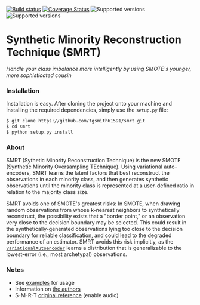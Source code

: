 [![Build status](https://travis-ci.org/tgsmith61591/smrt.svg?branch=master)](https://travis-ci.org/tgsmith61591/smrt)
[![Coverage Status](https://coveralls.io/repos/github/tgsmith61591/smrt/badge.svg?branch=master)](https://coveralls.io/github/tgsmith61591/smrt?branch=master)
![Supported versions](https://img.shields.io/badge/python-2.7-blue.svg) 
![Supported versions](https://img.shields.io/badge/python-3.5-blue.svg)


# Synthetic Minority Reconstruction Technique (SMRT)
*Handle your class imbalance more intelligently by using SMOTE's younger, more sophisticated cousin*


### Installation

Installation is easy. After cloning the project onto your machine and installing the required dependencies,
simply use the `setup.py` file:

```bash
$ git clone https://github.com/tgsmith61591/smrt.git
$ cd smrt
$ python setup.py install
```

### About

SMRT (Sythetic Minority Reconstruction Technique) is the new SMOTE (Synthetic Minority Oversampling TEchnique).
Using variational auto-encoders, SMRT learns the latent factors that best reconstruct the observations in each
minority class, and then generates synthetic observations until the minority class is represented at a user-defined
ratio in relation to the majority class size.

SMRT avoids one of SMOTE's greatest risks: In SMOTE, when drawing random observations from whose k-nearest
neighbors to synthetically reconstruct, the possibility exists that a "border point," or an observation very close to
the decision boundary may be selected. This could result in the synthetically-generated observations lying
too close to the decision boundary for reliable classification, and could lead to the degraded performance
of an estimator. SMRT avoids this risk implicitly, as the [``VariationalAutoencoder``](smrt/autoencode/autoencoder.py)
learns a distribution that is generalizable to the lowest-error (i.e., most archetypal) observations.

### Notes

- See [examples](examples/) for usage
- Information on [the authors](AUTHORS.md)
- S-M-R-T [original reference](https://www.youtube.com/watch?v=tcGQpjCztgA) (enable audio)
